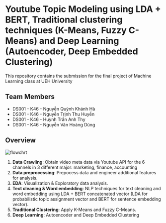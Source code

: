 # Youtube Topic Modeling using LDA + BERT, Traditional clustering techniques (K-Means, Fuzzy C-Means) and Deep Learning (Autoencoder, Deep Embedded Clustering)

This repository contains the submission for the final project of Machine Learning class at UEH University

## Team Members
- DS001 - K46 - Nguyễn Quỳnh Khánh Hà 
- DS001 - K46 - Nguyễn Trịnh Thu Huyền 
- DS001 - K46 - Huỳnh Trần Anh Thy 
- DS001 - K46 - Nguyễn Văn Hoàng Dũng

## Overview

![flowchrt](https://user-images.githubusercontent.com/95642319/233787790-72953f5d-1a83-43da-8604-e5971714da4c.jpg)

1. **Data Crawling**: Obtain video meta data via Youtube API for the 6 channels in 3 different major: marketing, finance, accounting
2. **Data preprocessing**: Prepocess data and engineer additional features for analysis.
3. **EDA**: Visualization & Exploratory data analysis.
4. **Text cleaning & Word embedding**: NLP techniques for text cleaning and word embedding using LDA + BERT concatenated vector (LDA for probabilistic topic assignment vector and BERT for sentence embedding vector).
5. **Traditional Clustering**: Apply K-Means and Fuzzy C-Means.
6. **Deep Learning**: Autoencoder and Deep Embedded Clustering
